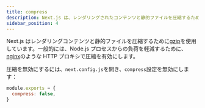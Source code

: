 ```yaml
---
title: compress
description: Next.js は、レンダリングされたコンテンツと静的ファイルを圧縮するための gzip 圧縮を提供していますが、これはサーバーターゲットでのみ機能します。詳細についてはこちらをご覧ください。
sidebar_position: 4
---
```


Next.js はレンダリングコンテンツと静的ファイルを圧縮するために[gzip](https://tools.ietf.org/html/rfc6713#section-3)を使用しています。一般的には、Node.js プロセスからの負荷を軽減するために、[nginx](https://www.nginx.com/)のような HTTP プロキシで圧縮を有効にします。

圧縮を無効にするには、`next.config.js`を開き、`compress`設定を無効にします：

```js title="next.config.js"
module.exports = {
  compress: false,
}
```
